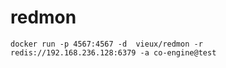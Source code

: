 # redmon

```shell
docker run -p 4567:4567 -d  vieux/redmon -r redis://192.168.236.128:6379 -a co-engine@test
```
















